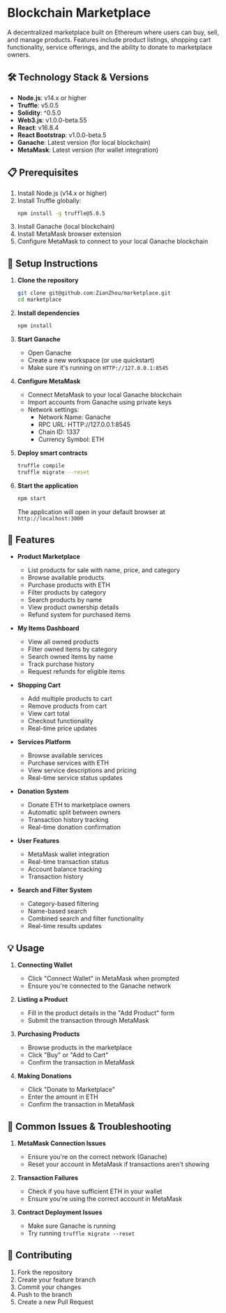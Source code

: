 # Blockchain Marketplace

A decentralized marketplace built on Ethereum where users can buy, sell, and manage products. Features include product listings, shopping cart functionality, service offerings, and the ability to donate to marketplace owners.

## 🛠 Technology Stack & Versions

- **Node.js**: v14.x or higher
- **Truffle**: v5.0.5
- **Solidity**: ^0.5.0
- **Web3.js**: v1.0.0-beta.55
- **React**: v16.8.4
- **React Bootstrap**: v1.0.0-beta.5
- **Ganache**: Latest version (for local blockchain)
- **MetaMask**: Latest version (for wallet integration)

## 📋 Prerequisites

1. Install Node.js (v14.x or higher)
2. Install Truffle globally:
   ```bash
   npm install -g truffle@5.0.5
   ```
3. Install Ganache (local blockchain)
4. Install MetaMask browser extension
5. Configure MetaMask to connect to your local Ganache blockchain

## 🚀 Setup Instructions

1. **Clone the repository**
   ```bash
   git clone git@github.com:ZianZhou/marketplace.git
   cd marketplace
   ```

2. **Install dependencies**
   ```bash
   npm install
   ```

3. **Start Ganache**
   - Open Ganache
   - Create a new workspace (or use quickstart)
   - Make sure it's running on `HTTP://127.0.0.1:8545`

4. **Configure MetaMask**
   - Connect MetaMask to your local Ganache blockchain
   - Import accounts from Ganache using private keys
   - Network settings:
     - Network Name: Ganache
     - RPC URL: HTTP://127.0.0.1:8545
     - Chain ID: 1337
     - Currency Symbol: ETH

5. **Deploy smart contracts**
   ```bash
   truffle compile
   truffle migrate --reset
   ```

6. **Start the application**
   ```bash
   npm start
   ```
   The application will open in your default browser at `http://localhost:3000`

## 🌟 Features

- **Product Marketplace**
  - List products for sale with name, price, and category
  - Browse available products
  - Purchase products with ETH
  - Filter products by category
  - Search products by name
  - View product ownership details
  - Refund system for purchased items

- **My Items Dashboard**
  - View all owned products
  - Filter owned items by category
  - Search owned items by name
  - Track purchase history
  - Request refunds for eligible items

- **Shopping Cart**
  - Add multiple products to cart
  - Remove products from cart
  - View cart total
  - Checkout functionality
  - Real-time price updates

- **Services Platform**
  - Browse available services
  - Purchase services with ETH
  - View service descriptions and pricing
  - Real-time service status updates

- **Donation System**
  - Donate ETH to marketplace owners
  - Automatic split between owners
  - Transaction history tracking
  - Real-time donation confirmation

- **User Features**
  - MetaMask wallet integration
  - Real-time transaction status
  - Account balance tracking
  - Transaction history

- **Search and Filter System**
  - Category-based filtering
  - Name-based search
  - Combined search and filter functionality
  - Real-time results updates

## 💡 Usage

1. **Connecting Wallet**
   - Click "Connect Wallet" in MetaMask when prompted
   - Ensure you're connected to the Ganache network

2. **Listing a Product**
   - Fill in the product details in the "Add Product" form
   - Submit the transaction through MetaMask

3. **Purchasing Products**
   - Browse products in the marketplace
   - Click "Buy" or "Add to Cart"
   - Confirm the transaction in MetaMask

4. **Making Donations**
   - Click "Donate to Marketplace"
   - Enter the amount in ETH
   - Confirm the transaction in MetaMask

## 🔧 Common Issues & Troubleshooting

1. **MetaMask Connection Issues**
   - Ensure you're on the correct network (Ganache)
   - Reset your account in MetaMask if transactions aren't showing

2. **Transaction Failures**
   - Check if you have sufficient ETH in your wallet
   - Ensure you're using the correct account in MetaMask

3. **Contract Deployment Issues**
   - Make sure Ganache is running
   - Try running `truffle migrate --reset`

## 🤝 Contributing

1. Fork the repository
2. Create your feature branch
3. Commit your changes
4. Push to the branch
5. Create a new Pull Request

